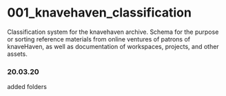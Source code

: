 # 001_knavehaven_classification
Classification system for the knavehaven archive. Schema for the purpose or sorting reference materials from online ventures of patrons of knaveHaven, as well as documentation of workspaces, projects, and other assets.

### 20.03.20

added folders 
